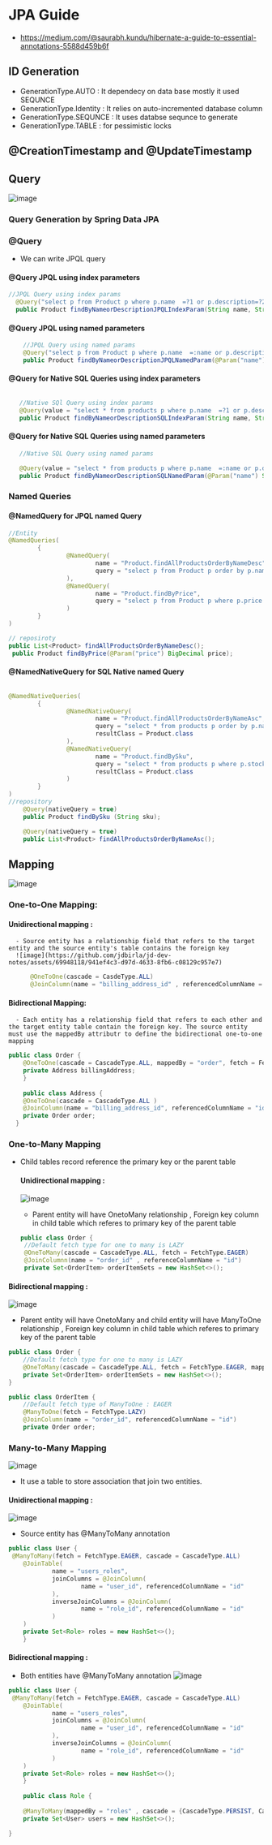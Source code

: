 # JPA Guide
- https://medium.com/@saurabh.kundu/hibernate-a-guide-to-essential-annotations-5588d459b6f
## ID Generation
  - GenerationType.AUTO : It dependecy on data base mostly it used SEQUNCE 
  - GenerationType.Identity : It relies on auto-incremented database column
  - GenerationType.SEQUNCE : It uses databse sequnce to generate
  - GenerationType.TABLE : for pessimistic locks

##  @CreationTimestamp and @UpdateTimestamp

## Query
![image](https://github.com/jdbirla/jd-dev-notes/assets/69948118/7541213c-2ad1-42c2-9f33-1c7d5720d007)

### Query Generation by Spring Data JPA
### @Query
 - We can write JPQL query 
  #### @Query JPQL using index parameters
  ```java
  //JPQL Query using index params
    @Query("select p from Product p where p.name  =?1 or p.description=?2")
    public Product findByNameorDescriptionJPQLIndexParam(String name, String description);
```
  #### @Query JPQL using named parameters 
```java
    //JPQL Query using named params
    @Query("select p from Product p where p.name  =:name or p.description=:desc")
    public Product findByNameorDescriptionJPQLNamedParam(@Param("name") String name, @Param("desc") String description);
```
  #### @Query for Native SQL Queries using index parameters
 ```java

    //Native SQl Query using index params
    @Query(value = "select * from products p where p.name  =?1 or p.description=?2" , nativeQuery = true)
    public Product findByNameorDescriptionSQLIndexParam(String name, String description);
```
  #### @Query for Native SQL Queries using named parameters

 ```java
    //Native SQL Query using named params

    @Query(value = "select * from products p where p.name  =:name or p.description=:desc" , nativeQuery = true)
    public Product findByNameorDescriptionSQLNamedParam(@Param("name") String name, @Param("desc") String description);
```
### Named Queries
#### @NamedQuery for JPQL named Query
```java
//Entity
@NamedQueries(
        {
                @NamedQuery(
                        name = "Product.findAllProductsOrderByNameDesc",
                        query = "select p from Product p order by p.name desc"
                ),
                @NamedQuery(
                        name = "Product.findByPrice",
                        query = "select p from Product p where p.price =:price"
                )
        }
)

// reposiroty 
public List<Product> findAllProductsOrderByNameDesc();
 public Product findByPrice(@Param("price") BigDecimal price);

```

#### @NamedNativeQuery for SQL Native named Query
```java

@NamedNativeQueries(
        {
                @NamedNativeQuery(
                        name = "Product.findAllProductsOrderByNameAsc",
                        query = "select * from products p order by p.name asc",
                        resultClass = Product.class
                ),
                @NamedNativeQuery(
                        name = "Product.findBySku",
                        query = "select * from products p where p.stock_keeping_unit = ?1",
                        resultClass = Product.class
                )
        }
)
//repository
    @Query(nativeQuery = true)
    public Product findBySku (String sku);

    @Query(nativeQuery = true)
    public List<Product> findAllProductsOrderByNameAsc();
```
## Mapping
![image](https://github.com/jdbirla/jd-dev-notes/assets/69948118/d12c29a1-cf39-485d-be6c-d7807aa50745)

### One-to-One Mapping: 
  #### Unidirectional mapping : 
      - Source entity has a relationship field that refers to the target entity and the source entity's table contains the foreign key
      ![image](https://github.com/jdbirla/jd-dev-notes/assets/69948118/941ef4c3-d97d-4633-8fb6-c08129c957e7)

```java
      @OneToOne(cascade = CasdeType.ALL)
      @JoinColumn(name = "billing_address_id" , referencedColumnName = "id")
```
  #### Bidirectional Mapping:
      - Each entity has a relationship field that refers to each other and the target entity table contain the foreign key. The source entity must use the mappedBy attributr to define the bidirectional one-to-one mapping
```java
public class Order {
    @OneToOne(cascade = CascadeType.ALL, mappedBy = "order", fetch = FetchType.LAZY)
    private Address billingAddress;
    }
    
    public class Address {
    @OneToOne(cascade = CascadeType.ALL )
    @JoinColumn(name = "billing_address_id", referencedColumnName = "id")
    private Order order;
  }  
```
### One-to-Many Mapping

 - Child tables record reference the primary key or the parent table
   #### Unidirectional mapping : 
   ![image](https://github.com/jdbirla/jd-dev-notes/assets/69948118/1a3c3a97-cd20-4e34-b98b-05bc885e8ba6)

   - Parent entity will have OnetoMany relationship , Foreign key column in child table which referes to primary key of the parent table
   
   ```java
   public class Order {
    //Default fetch type for one to many is LAZY
    @OneToMany(cascade = CascadeType.ALL, fetch = FetchType.EAGER)
    @JoinColumnn(name = "order_id" , referenceColumnName = "id")
    private Set<OrderItem> orderItemSets = new HashSet<>();
    ```
#### Bidirectional mapping : 
   ![image](https://github.com/jdbirla/jd-dev-notes/assets/69948118/c7a128c2-d75c-43a4-b285-7d1c2ab0829e)
   - Parent entity will have OnetoMany and child entity will have ManyToOne relationship , Foreign key column in child table which referes to primary key of the parent table
```java
public class Order {
    //Default fetch type for one to many is LAZY
    @OneToMany(cascade = CascadeType.ALL, fetch = FetchType.EAGER, mappedBy = "order")
    private Set<OrderItem> orderItemSets = new HashSet<>();
}

public class OrderItem {
    //Default fetch type of ManyToOne : EAGER
    @ManyToOne(fetch = FetchType.LAZY)
    @JoinColumn(name = "order_id", referencedColumnName = "id")
    private Order order;
```
### Many-to-Many Mapping
  ![image](https://github.com/jdbirla/jd-dev-notes/assets/69948118/a25e3a51-b82c-486a-838c-ab04ce3adddd)
- It use a table to store association that join two entities.

 #### Unidirectional mapping : 
![image](https://github.com/jdbirla/jd-dev-notes/assets/69948118/1338cc5a-9bff-4207-8613-5d9af8d5bfd4)
- Source entity has @ManyToMany annotation
```java
public class User {
 @ManyToMany(fetch = FetchType.EAGER, cascade = CascadeType.ALL)
    @JoinTable(
            name = "users_roles",
            joinColumns = @JoinColumn(
                    name = "user_id", referencedColumnName = "id"
            ),
            inverseJoinColumns = @JoinColumn(
                    name = "role_id", referencedColumnName = "id"
            )
    )
    private Set<Role> roles = new HashSet<>();
    }
```
#### Bidirectional mapping : 
- Both entities have @ManyToMany annotation
![image](https://github.com/jdbirla/jd-dev-notes/assets/69948118/8879d993-34d4-40de-b1e9-1b1f1d49e709)
```java
public class User {
 @ManyToMany(fetch = FetchType.EAGER, cascade = CascadeType.ALL)
    @JoinTable(
            name = "users_roles",
            joinColumns = @JoinColumn(
                    name = "user_id", referencedColumnName = "id"
            ),
            inverseJoinColumns = @JoinColumn(
                    name = "role_id", referencedColumnName = "id"
            )
    )
    private Set<Role> roles = new HashSet<>();
    }
    
    public class Role {
  
    @ManyToMany(mappedBy = "roles" , cascade = {CascadeType.PERSIST, CascadeType.MERGE} , fetch = FetchType.EAGER)
    private Set<User> users = new HashSet<>();

}
    
```

 

